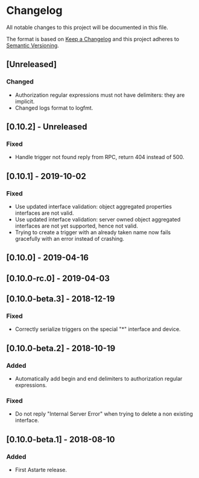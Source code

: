 # Changelog
All notable changes to this project will be documented in this file.

The format is based on [Keep a Changelog](http://keepachangelog.com/en/1.0.0/)
and this project adheres to [Semantic Versioning](http://semver.org/spec/v2.0.0.html).

## [Unreleased]
### Changed
- Authorization regular expressions must not have delimiters: they are implicit.
- Changed logs format to logfmt.

## [0.10.2] - Unreleased
### Fixed
- Handle trigger not found reply from RPC, return 404 instead of 500.

## [0.10.1] - 2019-10-02
### Fixed
- Use updated interface validation: object aggregated properties interfaces are not valid.
- Use updated interface validation: server owned object aggregated interfaces are not yet supported, hence not valid.
- Trying to create a trigger with an already taken name now fails gracefully with an error instead of crashing.

## [0.10.0] - 2019-04-16

## [0.10.0-rc.0] - 2019-04-03

## [0.10.0-beta.3] - 2018-12-19
### Fixed
- Correctly serialize triggers on the special "*" interface and device.

## [0.10.0-beta.2] - 2018-10-19
### Added
- Automatically add begin and end delimiters to authorization regular expressions.

### Fixed
- Do not reply "Internal Server Error" when trying to delete a non existing interface.

## [0.10.0-beta.1] - 2018-08-10
### Added
- First Astarte release.
